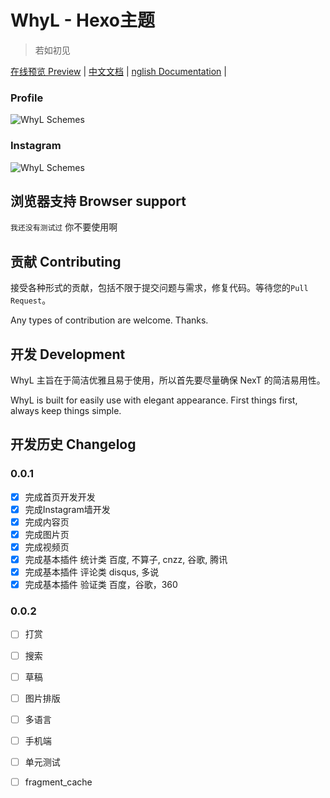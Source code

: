 # WhyL - Hexo主题

> 若如初见

[在线预览 Preview](http://photo.naaln.com) | [中文文档](README.md) | [nglish Documentation](README.en.md) | 

### Profile

![WhyL Schemes](http://ww1.sinaimg.cn/large/72f96cbagw1f6f7y83crkj20sg0s2145.jpg)

### Instagram
![WhyL Schemes](http://ww3.sinaimg.cn/large/72f96cbagw1f6f80hz6fcj20sg0sfk2n.jpg)


## 浏览器支持 Browser support

`我还没有测试过` 你不要使用啊

## 贡献 Contributing

接受各种形式的贡献，包括不限于提交问题与需求，修复代码。等待您的`Pull Request`。

Any types of contribution are welcome. Thanks.

## 开发 Development

WhyL 主旨在于简洁优雅且易于使用，所以首先要尽量确保 NexT 的简洁易用性。

WhyL is built for easily use with elegant appearance. First things first, always keep things simple.

## 开发历史 Changelog

### 0.0.1

- [x] 完成首页开发开发
- [x] 完成Instagram墙开发
- [x] 完成内容页
- [x] 完成图片页
- [x] 完成视频页
- [x] 完成基本插件 统计类 百度, 不算子, cnzz, 谷歌, 腾讯
- [x] 完成基本插件 评论类 disqus, 多说
- [x] 完成基本插件 验证类 百度，谷歌，360

### 0.0.2
- [ ] 打赏
- [ ] 搜索
- [ ] 草稿
- [ ] 图片排版
- [ ] 多语言
- [ ] 手机端
- [ ] 单元测试
- [ ] fragment_cache

